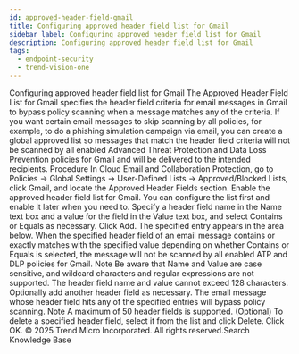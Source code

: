 ```yaml
---
id: approved-header-field-gmail
title: Configuring approved header field list for Gmail
sidebar_label: Configuring approved header field list for Gmail
description: Configuring approved header field list for Gmail
tags:
  - endpoint-security
  - trend-vision-one
---
```


 Configuring approved header field list for Gmail The Approved Header Field List for Gmail specifies the header field criteria for email messages in Gmail to bypass policy scanning when a message matches any of the criteria. If you want certain email messages to skip scanning by all policies, for example, to do a phishing simulation campaign via email, you can create a global approved list so messages that match the header field criteria will not be scanned by all enabled Advanced Threat Protection and Data Loss Prevention policies for Gmail and will be delivered to the intended recipients. Procedure In Cloud Email and Collaboration Protection, go to Policies → Global Settings → User-Defined Lists → Approved/Blocked Lists, click Gmail, and locate the Approved Header Fields section. Enable the approved header field list for Gmail. You can configure the list first and enable it later when you need to. Specify a header field name in the Name text box and a value for the field in the Value text box, and select Contains or Equals as necessary. Click Add. The specified entry appears in the area below. When the specified header field of an email message contains or exactly matches with the specified value depending on whether Contains or Equals is selected, the message will not be scanned by all enabled ATP and DLP policies for Gmail. Note Be aware that Name and Value are case sensitive, and wildcard characters and regular expressions are not supported. The header field name and value cannot exceed 128 characters. Optionally add another header field as necessary. The email message whose header field hits any of the specified entries will bypass policy scanning. Note A maximum of 50 header fields is supported. (Optional) To delete a specified header field, select it from the list and click Delete. Click OK. © 2025 Trend Micro Incorporated. All rights reserved.Search Knowledge Base